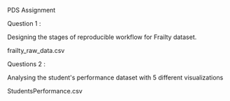PDS Assignment

Question 1 :

Designing the stages of reproducible workflow for Frailty dataset.

frailty_raw_data.csv

Questions 2 :

Analysing the student's performance dataset with 5 different visualizations

StudentsPerformance.csv
